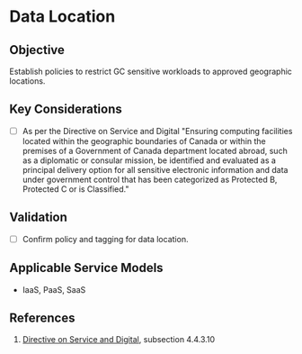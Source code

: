 # Data Location

## Objective

Establish policies to restrict GC sensitive workloads to approved geographic locations.

## Key Considerations

* [ ] As per the Directive on Service and Digital &quot;Ensuring computing facilities located within the geographic boundaries of Canada or within the premises of a Government of Canada department located abroad, such as a diplomatic or consular mission, be identified and evaluated as a principal delivery option for all sensitive electronic information and data under government control that has been categorized as Protected B, Protected C or is Classified.&quot;

## Validation

* [ ] Confirm policy and tagging for data location.

## Applicable Service Models

* IaaS, PaaS, SaaS

## References

1. [Directive on Service and Digital](https://www.tbs-sct.gc.ca/pol/doc-eng.aspx?id=32601), subsection 4.4.3.10
